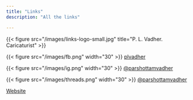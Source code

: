 ```yaml
---
title: "Links"
description: "All the links"

---
```

{{< figure src="/images/links-logo-small.jpg" title="P. L. Vadher. Caricaturist" >}}

{{< figure src="/images/fb.png" width="30" >}} [plvadher](https://www.facebook.com/plvadher)

{{< figure src="/images/ig.png" width="30" >}} [@parshottamvadher](https://www.instagram.com/parshottamvadher)

{{< figure src="/images/threads.png" width="30" >}} [@parshottamvadher](https://www.threads.net/@parshottamvadher)

[Website](https://www.pal-art.in/)
